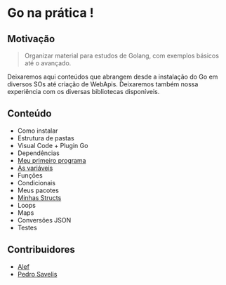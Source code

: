 # Go na prática !

## Motivação

>Organizar material para estudos de Golang, com exemplos básicos até o avançado.

Deixaremos aqui conteúdos que abrangem desde a instalação do Go em diversos SOs até criação de WebApis. Deixaremos também nossa experiência com os diversas bibliotecas disponíveis.

## Conteúdo

* Como instalar
* Estrutura de pastas
* Visual Code + Plugin Go
* Dependências
* [Meu primeiro programa](meu-primeiro-programa)
* [As variáveis](variaveis)
* Funções
* Condicionais
* Meus pacotes
* [Minhas Structs](minhas-structs)
* Loops
* Maps
* Conversões JSON
* Testes

## Contribuidores

* [Alef](https://github.com/alefcarlos/)
* [Pedro Savelis](https://github.com/psavelis)